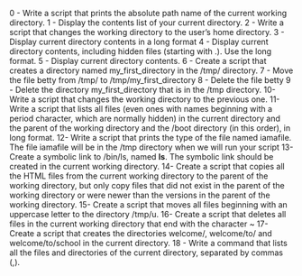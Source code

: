 0 - Write a script that prints the absolute path name of the current working directory.
1 - Display the contents list of your current directory.
2 - Write a script that changes the working directory to the user’s home directory.
3 - Display current directory contents in a long format 
4 - Display current directory contents, including hidden files (starting with .). Use the long format. 
5 - Display current directory contents. 
6 - Create a script that creates a directory named my_first_directory in the /tmp/ directory.
7 - Move the file betty from /tmp/ to /tmp/my_first_directory
8 - Delete the file betty
9 - Delete the directory my_first_directory that is in the /tmp directory.
10- Write a script that changes the working directory to the previous one.
11-Write a script that lists all files (even ones with names beginning with a period character, which are normally hidden) in the current directory and the parent of the working directory and the /boot directory (in this order), in long format.
12- Write a script that prints the type of the file named iamafile. The file iamafile will be in the /tmp directory when we will run your script
13- Create a symbolic link to /bin/ls, named __ls__. The symbolic link should be created in the current working directory.
14- Create a script that copies all the HTML files from the current working directory to the parent of the working directory, but only copy files that did not exist in the parent of the working directory or were newer than the versions in the parent of the working directory.
15- Create a script that moves all files beginning with an uppercase letter to the directory /tmp/u.
16- Create a script that deletes all files in the current working directory that end with the character ~
17- Create a script that creates the directories welcome/, welcome/to/ and welcome/to/school in the current directory.
18 - Write a command that lists all the files and directories of the current directory, separated by commas (,).
